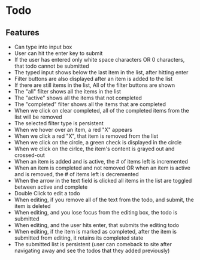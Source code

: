 # Todo

## Features
- Can type into input box
- User can hit the enter key to submit
- If the user has entered only white space characters OR 0 characters, that todo cannot be submitted
- The typed input shows below the last item in the list, after hitting enter
- Filter buttons are also displayed after an item is added to the list
- If there are still items in the list, All of the filter buttons are shown
- The "all" filter shows all the items in the list
- The "active" shows all the items that not completed
- The "completed" filter shows all the items that are completed
- When we click on clear completed, all of the completed items from the list will be removed
- The selected filter type is persistent
- When we hover over an item, a red "X" appears
- When we click a red "X", that item is removed from the list
- When we click on the circle, a green check is displayed in the circle
- When we click on the cirlce, the item's content is grayed out and crossed-out
- When an item is added and is active, the # of items left is incremented
- When an item is completed and not removed OR when an item is active and is removed, the # of items left is decremented
- When the arrow in the text field is clicked all items in the list are toggled between active and complete
- Double Click to edit a todo
- When editing, if you remove all of the text from the todo, and submit, the item is deleted
- When editing, and you lose focus from the editing box, the todo is submitted
- When editing, and the user hits enter, that submits the editing todo
- When editing, if the item is marked as completed, after the item is submitted from editing, it retains its completed state
- The submitted list is persistent (user can comeback to site after navigating away and see the todos that they added previously)